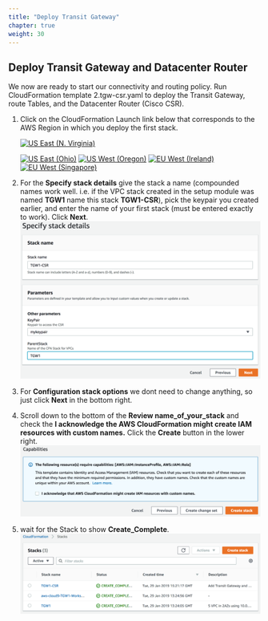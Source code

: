 ```yaml
---
title: "Deploy Transit Gateway"
chapter: true
weight: 30
---
```


## Deploy Transit Gateway and Datacenter Router

We now are ready to start our connectivity and routing policy.
Run CloudFormation template 2.tgw-csr.yaml to deploy the Transit Gateway, route Tables, and the Datacenter Router (Cisco CSR).

1. Click on the CloudFormation Launch link below that corresponds to the AWS Region in which you deploy the first stack.

   [![US East (N. Virginia)](https://samdengler.github.io/cloudformation-launch-stack-button-svg/images/us-east-1.svg)](https://console.aws.amazon.com/cloudformation/home?region=us-east-1#/stacks/create/review?stackName=tgw1-csr&templateURL=https://s3.amazonaws.com/{{<codebucket>}}/2.tgw-csr.yaml&param_ParentStack=tgw1)

   [![US East (Ohio)](https://samdengler.github.io/cloudformation-launch-stack-button-svg/images/us-east-2.svg)](https://console.aws.amazon.com/cloudformation/home?region=us-east-2#/stacks/create/review?stackName=tgw1-csr&templateURL=https://s3.amazonaws.com/{{<codebucket>}}/2.tgw-csr.yaml&param_ParentStack=tgw1)
   [![US West (Oregon)](https://samdengler.github.io/cloudformation-launch-stack-button-svg/images/us-west-2.svg)](https://console.aws.amazon.com/cloudformation/home?region=us-west-2#/stacks/create/review?stackName=tgw1-cst&templateURL=https://s3.amazonaws.com/{{<codebucket>}}/2.tgw-csr.yaml&param_ParentStack=tgw1)
   [![EU West (Ireland)](https://samdengler.github.io/cloudformation-launch-stack-button-svg/images/eu-west-1.svg)](https://console.aws.amazon.com/cloudformation/home?region=eu-west-1#/stacks/create/review?stackName=tgw1-csr&templateURL=https://s3.amazonaws.com/{{<codebucket>}}/2.tgw-csr.yaml&param_ParentStack=tgw1)
   [![EU West (Singapore)](https://samdengler.github.io/cloudformation-launch-stack-button-svg/images/ap-southeast-1.svg)](https://console.aws.amazon.com/cloudformation/home?region=ap-southeast-1#/stacks/create/review?stackName=tgw1-csr&templateURL=https://s3.amazonaws.com/{{<codebucket>}}/2.tgw-csr.yaml&param_ParentStack=tgw1)

1. For the **Specify stack details** give the stack a name (compounded names work well. i.e. if the VPC stack created in the setup module was named **TGW1** name this stack **TGW1-CSR**), pick the keypair you created earlier, and enter the name of your first stack (must be entered exactly to work). Click **Next**.
   ![Stack Parameters](/images/createStack-CSRparameters.png)

1. For **Configuration stack options** we dont need to change anything, so just click **Next** in the bottom right.

1. Scroll down to the bottom of the **Review name_of_your_stack** and check the **I acknowledge the AWS CloudFormation might create IAM resources with custom names.** Click the **Create** button in the lower right.
   ![Create Stack](/images/createStack-VPCiam.png)

1. wait for the Stack to show **Create_Complete**.
   ![Stack Complete](/images/createStack-CSRcomplete.png)
